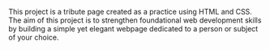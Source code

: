 This project is a tribute page created as a practice using HTML and CSS. The aim of this project is to strengthen foundational web development skills by building a simple yet elegant webpage dedicated to a person or subject of your choice.
